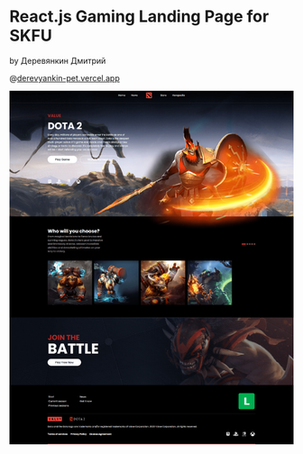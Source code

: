 # React.js Gaming Landing Page for SKFU

by Деревянкин Дмитрий

@[derevyankin-pet.vercel.app](Link)

<div align="center">
    <img src="./src/assets/images/long-screenshot.png"  align="center" />
</div>


